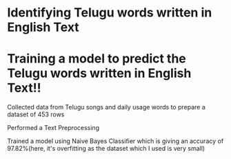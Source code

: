 # Identifying Telugu words written in English Text


# Training a model to predict the Telugu words written in English Text!!

Collected data from Telugu songs and daily usage words to prepare a dataset of 453 rows

Performed a Text Preprocessing

Trained a model using Naive Bayes Classifier which is giving an accuracy of 97.82%(here, it's overfitting as the dataset which I used is very small)

